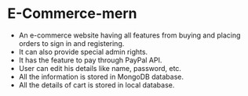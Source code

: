 # E-Commerce-mern

- An e-commerce website having all features from buying and
placing orders to sign in and registering. 
- It can also provide special admin rights. 
- It has the feature to pay through PayPal API. 
- User can edit his details like name, password, etc. 
- All the information is stored in MongoDB database. 
- All the details of cart is stored in local database.
